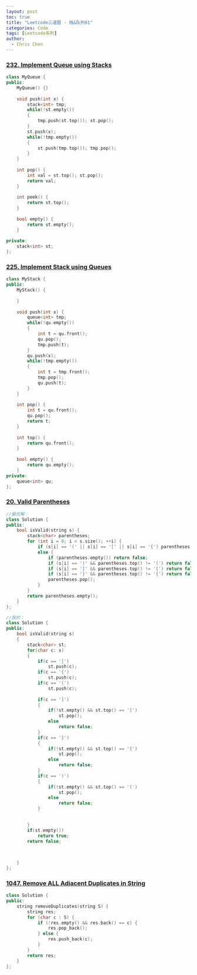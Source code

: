 ```yaml
---
layout: post
toc: true
title: "Leetcode三道题 - 栈&队列01"
categories: Code
tags: [Leetcode系列]
author:
  - Chris Chen
---
```



### <a href = "https://leetcode.com/problems/implement-queue-using-stacks/description/">232. Implement Queue using Stacks</a>
```c++
class MyQueue {
public:
    MyQueue() {}
    
    void push(int x) {
        stack<int> tmp;
        while(!st.empty()) 
        {
            tmp.push(st.top()); st.pop();
        }
        st.push(x);
        while(!tmp.empty()) 
        {
            st.push(tmp.top()); tmp.pop();
        }
    }
    
    int pop() {
        int val = st.top(); st.pop();
        return val;
    }
    
    int peek() {
        return st.top();
    }
    
    bool empty() {
        return st.empty();
    }
    
private:
    stack<int> st;
};
```



### <a href = "https://leetcode.com/problems/implement-stack-using-queues/description/">225. Implement Stack using Queues</a>
```c++
class MyStack {
public:
    MyStack() {
        
    }
    
    void push(int x) {
        queue<int> tmp;
        while(!qu.empty())
        {
            int t = qu.front();
            qu.pop();
            tmp.push(t);
        }
        qu.push(x);
        while(!tmp.empty())
        {
            int t = tmp.front();
            tmp.pop();
            qu.push(t);
        }
    }
    
    int pop() {
        int t = qu.front();
        qu.pop();
        return t;
    }
    
    int top() {
        return qu.front();
    }
    
    bool empty() {
        return qu.empty();
    }
private:
    queue<int> qu;
};
```



### <a href = "https://leetcode.com/problems/valid-parentheses/description/">20. Valid Parentheses</a>
```c++
//最优解：
class Solution {
public:
    bool isValid(string s) {
        stack<char> parentheses;
        for (int i = 0; i < s.size(); ++i) {
            if (s[i] == '(' || s[i] == '[' || s[i] == '{') parentheses.push(s[i]);
            else {
                if (parentheses.empty()) return false;
                if (s[i] == ')' && parentheses.top() != '(') return false;
                if (s[i] == ']' && parentheses.top() != '[') return false;
                if (s[i] == '}' && parentheses.top() != '{') return false;
                parentheses.pop();
            }
        }
        return parentheses.empty();
    }
};

//我的：
class Solution {
public:
    bool isValid(string s) 
    {
        stack<char> st;
        for(char c: s)
        {
            if(c == '[')
                st.push(c);
            if(c == '{')
                st.push(c);
            if(c == '(')
                st.push(c);
            
            if(c == ']')
            {
                if(!st.empty() && st.top() == '[')
                    st.pop();
                else
                    return false;
            }
            if(c == '}')
            {
                if(!st.empty() && st.top() == '{')
                    st.pop();
                else
                    return false;
            }
            if(c == ')')
            {
                if(!st.empty() && st.top() == '(')
                    st.pop();
                else
                    return false;
            }

            
        }
        if(st.empty())
            return true;
        return false;

        
        
    }
};

```


### <a href = "https://leetcode.com/problems/remove-all-adjacent-duplicates-in-string/description/">1047. Remove ALL Adiacent Duplicates in String</a>
```c++
class Solution {
public:
    string removeDuplicates(string S) {
        string res;
        for (char c : S) {
            if (!res.empty() && res.back() == c) {
                res.pop_back();
            } else {
                res.push_back(c);
            }
        }
        return res;
    }
};
```






